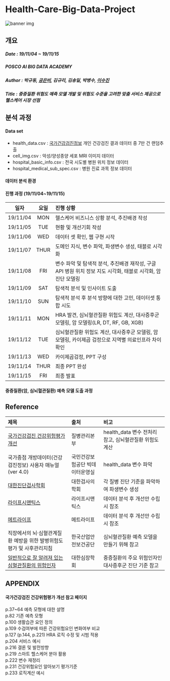# Health-Care-Big-Data-Project
![banner img](https://user-images.githubusercontent.com/58073455/69472331-23a9e080-0dec-11ea-9985-3711c1ae9f65.jpg)

개요
-------------------------------
##### Date : 19/11/04 ~ 19/11/15
##### POSCO AI BIG DATA ACADEMY
##### Author : 박규동, [공은비](https://github.com/barha-star), 김규리, 김송일, 박병수, [이수진](https://github.com/sooooojinlee)
##### Title : 중증질환 위험도 예측 모델 개발 및 위험도 수준을 고려한 맞춤 서비스 제공으로 헬스케어 시장 선점  


분석 과정
-------------------------------
#### Data set
* health_data.csv : [국가건강검진정보](https://www.data.go.kr/dataset/15007122/fileData.do) 개인 건강검진 결과 데이터 중 7만 건 랜덤추출
* cell_img.csv : 악성/양성종양 세포 MRI 이미지 데이터
* hospital_basic_info.csv : 전국 시도별 병원 위치 정보 데이터
* hospital_medical_sub_spec.csv : 병원 진료 과목 정보 데이터  

#### 데이터 분석 환경  


#### 진행 과정 (19/11/04~19/11/15)

|일자|요일|진행 상황|
|:-----:|:-----:|:------|
|19/11/04|MON|헬스케어 비즈니스 상황 분석, 추진배경 작성|
|19/11/05|TUE|현황 및 개선기회 작성|
|19/11/06|WED|데이터 셋 확인, 웹 구현 시작|
|19/11/07|THUR|도메인 지식, 변수 파악, 파생변수 생성, 태블로 시각화|
|19/11/08|FRI|변수 파악 및 탐색적 분석, 추진배경 재작성, 구글 API 병원 위치 정보 지도 시각화, 태블로 시각화, 암 진단 모델링|
|19/11/09|SAT|탐색적 분석 및 인사이트 도출|
|19/11/10|SUN|탐색적 분석 후 분석 방향에 대한 고민, 데이터셋 통합 시도|
|19/11/11|MON|HRA 발견, 심뇌혈관질환 위험도 계산, 대사증후군 모델링, 암 모델링(LR, DT, RF, GB, XGB)|  
|19/11/12|TUE|심뇌혈관질환 위험도 계산, 대사증후군 모델링, 암 모델링, 카이제곱 검정으로 지역별 의료인프라 차이 확인|
|19/11/13|WED|카이제곱검정, PPT 구성|
|19/11/14|THUR|최종 PPT 완성|
|19/11/15|FRI|최종 발표|


#### 중증질환(암, 심뇌혈관질환) 예측 모델 도출 과정  



Reference
----------------------------------------------
|제목|출처|비고|
|:-----|:-------|:------|
|[국가건강검진 건강위험평가 개선](#국가건강검진-건강위험평가-개선-참고-페이지)|질병관리본부|health_data 변수 전처리 참고, 심뇌혈관질환 위험도 계산|
|국가중점 개방데이터(건강검진정보) 사용자 매뉴얼(ver 4.0)|국민건강보험공단 빅데이터운영실|health_data 변수 파악|
|[대한진단검사학회](https://labtestsonline.kr/)|대한검사의학회|각 질병 진단 기준을 파악하여 파생변수 생성|
|[라이프시맨틱스](https://lifesemantics.kr/intro/company)|라이프시맨틱스|데이터 분석 후 개선안 수립 시 참조|
|[메트라이프](http://insu.greenpio.com/MetLife360health/)|메트라이프|데이터 분석 후 개선안 수립 시 참조|
|직장에서의 뇌·심혈관계질환 예방을 위한 발병위험도 평가 및 사후관리지침|한국산업안전보건공단|심뇌혈관질환 예측 모델을 만들기 위해 참고|
|[일반적으로 잘 알려져 있는 심혈관질환의 위험인자](https://www.circulation.or.kr:4443/bbs/index.php?code=int&category=&gubun=&page=1&number=6896&mode=view&keyfield=all&key=)|대한심장학회|중증질환의 주요 위험인자인 대사증후군 진단 기준 참고|  

APPENDIX
----------------------------------------------
#### 국가건강검진 건강위험평가 개선 참고 페이지  
p.37~64 예측 모형에 대한 설명  
p.82 기존 예측 모형  
p.100 생활습관 요인 정의  
p.109 수검여부에 따른 건강위험요인 변화여부 비교    
p.127 (p.144, p.221) HRA 로직 수정 및 시범 적용  
p.204 서비스 예시  
p.216 결론 및 발전방향  
p.219 스마트 헬스케어 분야 활용  
p.222 변수 재정리  
p.231 건강위험요인 알아보기 평가기준  
p.233 로직계산 예시  

